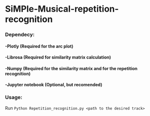# SiMPle-Musical-repetition-recognition

### Dependecy:
#### -Plotly (Required for the arc plot)
#### -Librosa (Required for similarity matrix calculation)
#### -Numpy (Required for the similarity matrix and for the repetition recognition)
#### -Jupyter notebook (Optional, but recomended)

### Usage:
Run ```Python Repetition_recognition.py <path to the desired track>```
